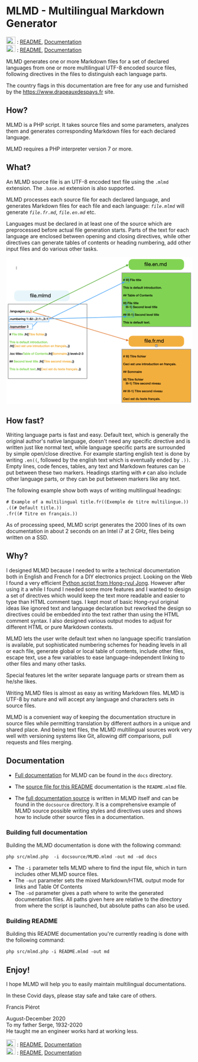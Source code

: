 # MLMD - Multilingual Markdown Generator<A id="a1"></A>

<img src="https://flagcdn.com/256x192/gb.png" width="25" height="19"> : [README](README.md), [Documentation](docs/MLMD.md)<br />
<img src="https://flagcdn.com/256x192/fr.png" width="25" height="19"> : [README](README.fr.md), [Documentation](docs/MLMD.fr.md)<br />

MLMD generates one or more Markdown files for a set of declared languages from one or more
multilingual UTF-8 encoded source files, following directives in the files to distinguish each
language parts.

The country flags in this documentation are free for any use and furnished by the https://www.drapeauxdespays.fr site.

## How?<A id="a2"></A>

MLMD is a PHP script. It takes source files and some parameters, analyzes 
them and generates corresponding Markdown files for each declared language.

MLMD requires a PHP interpreter version 7 or more.

## What?<A id="a3"></A>

An MLMD source file is an UTF-8 encoded text file using the `.mlmd` extension.
The `.base.md` extension is also supported.

MLMD processes each source file for each declared language, and generates Markdown files
for each file and each language: *`file.mlmd`* will generate *`file.fr.md`*, *`file.en.md`*
etc.

Languages must be declared in at least one of the source which are preprocessed before actual
file generation starts. Parts of the text for each language are enclosed between opening and
closing directives, while other directives can generate tables of contents or heading numbering,
add other input files and do various other tasks.

![File generation and directives](docs/Images/FileGeneration.png)

## How fast?<A id="a4"></A>

Writing language parts is fast and easy. Default text, which is generally the original author's native
language, doesn't need any specific directive and is written just like normal text, while language
specific parts are surrounded by simple open/close directive. For example starting english text
is done by writing `.en((`, followed by the english text which is eventually ended by `.))`. Empty lines,
code fences, tables, any text and Markdown features can be put between these two markers. Headings starting
with `#` can also include other language parts, or they can be put between markers like any text.

The following example show both ways of writing multilingual headings:

```code
# Example of a multilingual title.fr((Exemple de titre multilingue.))
.((# Default title.))
.fr((# Titre en français.))
```

As of processing speed, MLMD script generates the 2000 lines of its own documentation 
in about 2 seconds on an Intel i7 at 2 GHz, files being written on a SSD.

## Why?<A id="a5"></A>

I designed MLMD because I needed to write a technical documentation both in English and
French for a DIY electronics project. Looking on the Web I found a very efficient
[Python script from Hong-ryul Jong](https://github.com/ryul1206/multilingual-markdown).
However after using it a while I found I needed some more features and I wanted to design
a set of directives which would keep the text more readable and easier to type than HTML
comment tags. I kept most of basic Hong-ryul original ideas like ignored text and language declaration
but reworked the design so directives could be embedded into the text rather than using the
HTML comment syntax. I also designed various output modes to adjust for different HTML or pure
Markdown contexts.

MLMD lets the user write default text when no language specific translation is available, 
put sophisticated numbering schemes for heading levels in all or each file, generate global
or local table of contents, include other files, escape text, use a few variables to ease
language-independent linking to other files and many other tasks.

Special features let the writer separate language parts or stream them as he/she likes.

Writing MLMD files is almost as easy as writing Markdown files. MLMD is UTF-8 by nature and
will accept any language and characters sets in source files.

MLMD is a convenient way of keeping the documentation structure in source files while permitting
translation by different authors in a unique and shared place. And being text files, the MLMD
multilingual sources work very well with versioning systems like Git, allowing diff comparisons,
pull requests and files merging.

## Documentation<A id="a6"></A>

- [Full documentation](docs/MLMD.md) for MLMD can be found in the `docs` directory.

- The [source file for this README](README.mlmd) documentation is the `README.mlmd` file.

- The [full documentation source](docsource/MLMD.mlmd) is written in MLMD itself and can be found
in the `docsource` directory. It is a comprehensive example of MLMD source possible writing styles
and directives uses and shows how to include other source files in a documentation.

### Building full documentation<A id="a7"></A>

Building the MLMD documentation is done with the following command:

```code
php src/mlmd.php  -i docsource/MLMD.mlmd -out md -od docs
```

- The `-i` parameter tells MLMD where to find the input file, which in turn includes other MLMD source files.
- The `-out` parameter sets the mixed Markdown/HTML output mode for links and Table Of Contents
- The `-od` parameter gives a path where to write the generated documentation files. All paths given here are relative to
the directory from where the script is launched, but absolute paths can also be used.

### Building README<A id="a8"></A>

Building this README documentation you're currently reading is done with the following command:

```code
php src/mlmd.php -i README.mlmd -out md
```

## Enjoy!<A id="a9"></A>

I hope MLMD will help you to easily maintain multilingual documentations.

In these Covid days, please stay safe and take care of others.

Francis Piérot

August-December 2020<br />
To my father Serge, 1932-2020<br />
He taught me an engineer works hard at working less.

<img src="https://flagcdn.com/256x192/gb.png" width="25" height="19"> : [README](README.md), [Documentation](docs/MLMD.md)<br />
<img src="https://flagcdn.com/256x192/fr.png" width="25" height="19"> : [README](README.fr.md), [Documentation](docs/MLMD.fr.md)<br />
